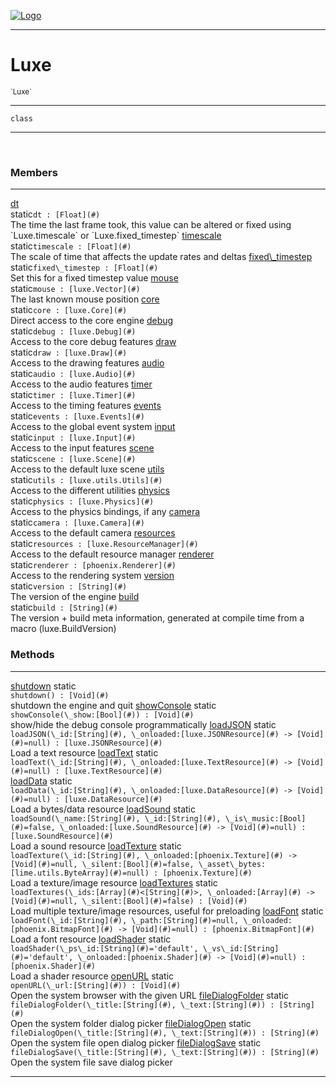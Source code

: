 
[![Logo](../images/logo.png)](../api/index.html)

---



<h1>Luxe</h1>
<small>`Luxe`</small>



---

`class`

---

&nbsp;
&nbsp;



<h3>Members</h3> <hr/><span class="member apipage">
                <a name="dt"><a class="lift" href="#dt">dt</a></a><div class="clear"></div><span class="inline-block static">static</span><code class="signature apipage">dt : [Float](#)</code><br/></span>
            <span class="small_desc_flat">The time the last frame took, this value can be altered or fixed using `Luxe.timescale` or `Luxe.fixed_timestep`</span><span class="member apipage">
                <a name="timescale"><a class="lift" href="#timescale">timescale</a></a><div class="clear"></div><span class="inline-block static">static</span><code class="signature apipage">timescale : [Float](#)</code><br/></span>
            <span class="small_desc_flat">The scale of time that affects the update rates and deltas</span><span class="member apipage">
                <a name="fixed_timestep"><a class="lift" href="#fixed_timestep">fixed\_timestep</a></a><div class="clear"></div><span class="inline-block static">static</span><code class="signature apipage">fixed\_timestep : [Float](#)</code><br/></span>
            <span class="small_desc_flat">Set this for a fixed timestep value</span><span class="member apipage">
                <a name="mouse"><a class="lift" href="#mouse">mouse</a></a><div class="clear"></div><span class="inline-block static">static</span><code class="signature apipage">mouse : [luxe.Vector](#)</code><br/></span>
            <span class="small_desc_flat">The last known mouse position</span><span class="member apipage">
                <a name="core"><a class="lift" href="#core">core</a></a><div class="clear"></div><span class="inline-block static">static</span><code class="signature apipage">core : [luxe.Core](#)</code><br/></span>
            <span class="small_desc_flat">Direct access to the core engine</span><span class="member apipage">
                <a name="debug"><a class="lift" href="#debug">debug</a></a><div class="clear"></div><span class="inline-block static">static</span><code class="signature apipage">debug : [luxe.Debug](#)</code><br/></span>
            <span class="small_desc_flat">Access to the core debug features</span><span class="member apipage">
                <a name="draw"><a class="lift" href="#draw">draw</a></a><div class="clear"></div><span class="inline-block static">static</span><code class="signature apipage">draw : [luxe.Draw](#)</code><br/></span>
            <span class="small_desc_flat">Access to the drawing features</span><span class="member apipage">
                <a name="audio"><a class="lift" href="#audio">audio</a></a><div class="clear"></div><span class="inline-block static">static</span><code class="signature apipage">audio : [luxe.Audio](#)</code><br/></span>
            <span class="small_desc_flat">Access to the audio features</span><span class="member apipage">
                <a name="timer"><a class="lift" href="#timer">timer</a></a><div class="clear"></div><span class="inline-block static">static</span><code class="signature apipage">timer : [luxe.Timer](#)</code><br/></span>
            <span class="small_desc_flat">Access to the timing features</span><span class="member apipage">
                <a name="events"><a class="lift" href="#events">events</a></a><div class="clear"></div><span class="inline-block static">static</span><code class="signature apipage">events : [luxe.Events](#)</code><br/></span>
            <span class="small_desc_flat">Access to the global event system</span><span class="member apipage">
                <a name="input"><a class="lift" href="#input">input</a></a><div class="clear"></div><span class="inline-block static">static</span><code class="signature apipage">input : [luxe.Input](#)</code><br/></span>
            <span class="small_desc_flat">Access to the input features</span><span class="member apipage">
                <a name="scene"><a class="lift" href="#scene">scene</a></a><div class="clear"></div><span class="inline-block static">static</span><code class="signature apipage">scene : [luxe.Scene](#)</code><br/></span>
            <span class="small_desc_flat">Access to the default luxe scene</span><span class="member apipage">
                <a name="utils"><a class="lift" href="#utils">utils</a></a><div class="clear"></div><span class="inline-block static">static</span><code class="signature apipage">utils : [luxe.utils.Utils](#)</code><br/></span>
            <span class="small_desc_flat">Access to the different utilities</span><span class="member apipage">
                <a name="physics"><a class="lift" href="#physics">physics</a></a><div class="clear"></div><span class="inline-block static">static</span><code class="signature apipage">physics : [luxe.Physics](#)</code><br/></span>
            <span class="small_desc_flat">Access to the physics bindings, if any</span><span class="member apipage">
                <a name="camera"><a class="lift" href="#camera">camera</a></a><div class="clear"></div><span class="inline-block static">static</span><code class="signature apipage">camera : [luxe.Camera](#)</code><br/></span>
            <span class="small_desc_flat">Access to the default camera</span><span class="member apipage">
                <a name="resources"><a class="lift" href="#resources">resources</a></a><div class="clear"></div><span class="inline-block static">static</span><code class="signature apipage">resources : [luxe.ResourceManager](#)</code><br/></span>
            <span class="small_desc_flat">Access to the default resource manager</span><span class="member apipage">
                <a name="renderer"><a class="lift" href="#renderer">renderer</a></a><div class="clear"></div><span class="inline-block static">static</span><code class="signature apipage">renderer : [phoenix.Renderer](#)</code><br/></span>
            <span class="small_desc_flat">Access to the rendering system</span><span class="member apipage">
                <a name="version"><a class="lift" href="#version">version</a></a><div class="clear"></div><span class="inline-block static">static</span><code class="signature apipage">version : [String](#)</code><br/></span>
            <span class="small_desc_flat">The version of the engine</span><span class="member apipage">
                <a name="build"><a class="lift" href="#build">build</a></a><div class="clear"></div><span class="inline-block static">static</span><code class="signature apipage">build : [String](#)</code><br/></span>
            <span class="small_desc_flat">The version + build meta information, generated at compile time from a macro (luxe.BuildVersion)</span>





<h3>Methods</h3> <hr/><span class="method apipage">
            <a name="shutdown"><a class="lift" href="#shutdown">shutdown</a></a> <span class="inline-block static">static</span><div class="clear"></div><code class="signature apipage">shutdown() : [Void](#)</code><br/><span class="small_desc_flat">shutdown the engine and quit</span>
        </span>
    <span class="method apipage">
            <a name="showConsole"><a class="lift" href="#showConsole">showConsole</a></a> <span class="inline-block static">static</span><div class="clear"></div><code class="signature apipage">showConsole(\_show:[Bool](#)<span></span>) : [Void](#)</code><br/><span class="small_desc_flat">show/hide the debug console programmatically</span>
        </span>
    <span class="method apipage">
            <a name="loadJSON"><a class="lift" href="#loadJSON">loadJSON</a></a> <span class="inline-block static">static</span><div class="clear"></div><code class="signature apipage">loadJSON(\_id:[String](#)<span></span>, \_onloaded:[luxe.JSONResource](#)&nbsp;-&gt; [Void](#)<span>=null</span>) : [luxe.JSONResource](#)</code><br/><span class="small_desc_flat">Load a text resource</span>
        </span>
    <span class="method apipage">
            <a name="loadText"><a class="lift" href="#loadText">loadText</a></a> <span class="inline-block static">static</span><div class="clear"></div><code class="signature apipage">loadText(\_id:[String](#)<span></span>, \_onloaded:[luxe.TextResource](#)&nbsp;-&gt; [Void](#)<span>=null</span>) : [luxe.TextResource](#)</code><br/><span class="small_desc_flat"></span>
        </span>
    <span class="method apipage">
            <a name="loadData"><a class="lift" href="#loadData">loadData</a></a> <span class="inline-block static">static</span><div class="clear"></div><code class="signature apipage">loadData(\_id:[String](#)<span></span>, \_onloaded:[luxe.DataResource](#)&nbsp;-&gt; [Void](#)<span>=null</span>) : [luxe.DataResource](#)</code><br/><span class="small_desc_flat">Load a bytes/data resource</span>
        </span>
    <span class="method apipage">
            <a name="loadSound"><a class="lift" href="#loadSound">loadSound</a></a> <span class="inline-block static">static</span><div class="clear"></div><code class="signature apipage">loadSound(\_name:[String](#)<span></span>, \_id:[String](#)<span></span>, \_is\_music:[Bool](#)<span>=false</span>, \_onloaded:[luxe.SoundResource](#)&nbsp;-&gt; [Void](#)<span>=null</span>) : [luxe.SoundResource](#)</code><br/><span class="small_desc_flat">Load a sound resource</span>
        </span>
    <span class="method apipage">
            <a name="loadTexture"><a class="lift" href="#loadTexture">loadTexture</a></a> <span class="inline-block static">static</span><div class="clear"></div><code class="signature apipage">loadTexture(\_id:[String](#)<span></span>, \_onloaded:[phoenix.Texture](#)&nbsp;-&gt; [Void](#)<span>=null</span>, \_silent:[Bool](#)<span>=false</span>, \_asset\_bytes:[lime.utils.ByteArray](#)<span>=null</span>) : [phoenix.Texture](#)</code><br/><span class="small_desc_flat">Load a texture/image resource</span>
        </span>
    <span class="method apipage">
            <a name="loadTextures"><a class="lift" href="#loadTextures">loadTextures</a></a> <span class="inline-block static">static</span><div class="clear"></div><code class="signature apipage">loadTextures(\_ids:[Array](#)&lt;[String](#)&gt;<span></span>, \_onloaded:[Array](#)&nbsp;-&gt; [Void](#)<span>=null</span>, \_silent:[Bool](#)<span>=false</span>) : [Void](#)</code><br/><span class="small_desc_flat">Load multiple texture/image resources, useful for preloading</span>
        </span>
    <span class="method apipage">
            <a name="loadFont"><a class="lift" href="#loadFont">loadFont</a></a> <span class="inline-block static">static</span><div class="clear"></div><code class="signature apipage">loadFont(\_id:[String](#)<span></span>, \_path:[String](#)<span>=null</span>, \_onloaded:[phoenix.BitmapFont](#)&nbsp;-&gt; [Void](#)<span>=null</span>) : [phoenix.BitmapFont](#)</code><br/><span class="small_desc_flat">Load a font resource</span>
        </span>
    <span class="method apipage">
            <a name="loadShader"><a class="lift" href="#loadShader">loadShader</a></a> <span class="inline-block static">static</span><div class="clear"></div><code class="signature apipage">loadShader(\_ps\_id:[String](#)<span>=&#x27;default&#x27;</span>, \_vs\_id:[String](#)<span>=&#x27;default&#x27;</span>, \_onloaded:[phoenix.Shader](#)&nbsp;-&gt; [Void](#)<span>=null</span>) : [phoenix.Shader](#)</code><br/><span class="small_desc_flat">Load a shader resource</span>
        </span>
    <span class="method apipage">
            <a name="openURL"><a class="lift" href="#openURL">openURL</a></a> <span class="inline-block static">static</span><div class="clear"></div><code class="signature apipage">openURL(\_url:[String](#)<span></span>) : [Void](#)</code><br/><span class="small_desc_flat">Open the system browser with the given URL</span>
        </span>
    <span class="method apipage">
            <a name="fileDialogFolder"><a class="lift" href="#fileDialogFolder">fileDialogFolder</a></a> <span class="inline-block static">static</span><div class="clear"></div><code class="signature apipage">fileDialogFolder(\_title:[String](#)<span></span>, \_text:[String](#)<span></span>) : [String](#)</code><br/><span class="small_desc_flat">Open the system folder dialog picker</span>
        </span>
    <span class="method apipage">
            <a name="fileDialogOpen"><a class="lift" href="#fileDialogOpen">fileDialogOpen</a></a> <span class="inline-block static">static</span><div class="clear"></div><code class="signature apipage">fileDialogOpen(\_title:[String](#)<span></span>, \_text:[String](#)<span></span>) : [String](#)</code><br/><span class="small_desc_flat">Open the system file open dialog picker</span>
        </span>
    <span class="method apipage">
            <a name="fileDialogSave"><a class="lift" href="#fileDialogSave">fileDialogSave</a></a> <span class="inline-block static">static</span><div class="clear"></div><code class="signature apipage">fileDialogSave(\_title:[String](#)<span></span>, \_text:[String](#)<span></span>) : [String](#)</code><br/><span class="small_desc_flat">Open the system file save dialog picker</span>
        </span>
    





---

&nbsp;
&nbsp;
&nbsp;
&nbsp;